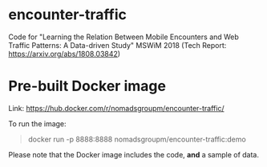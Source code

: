 # encounter-traffic
Code for "Learning the Relation Between Mobile Encounters and Web Traffic Patterns: A Data-driven Study" MSWiM 2018 (Tech Report: https://arxiv.org/abs/1808.03842)

# Pre-built Docker image
Link: https://hub.docker.com/r/nomadsgroupm/encounter-traffic/  

To run the image:
>docker run -p 8888:8888 nomadsgroupm/encounter-traffic:demo

Please note that the Docker image includes the code, __and__ a sample of data.

